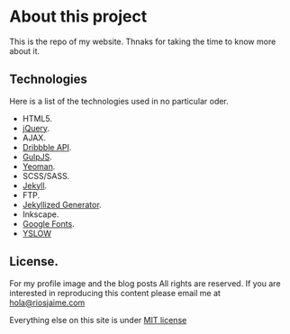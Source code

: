# About this project

This is the repo of my website. Thnaks for taking the time to know more about it. 


## Technologies 

Here is a list of the technologies used in no particular oder.

* HTML5.
* [jQuery](https://jquery.com/).
* AJAX.
* [Dribbble API](http://developer.dribbble.com/v1/).
* [GulpJS](http://gulpjs.com/).
* [Yeoman](http://yeoman.io/).
* SCSS/SASS.
* [Jekyll](https://jekyllrb.com/).
* FTP.
* [Jekyllized Generator](https://github.com/sondr3/generator-jekyllized).
* Inkscape.
* [Google Fonts](fonts.googleapis.com).
* [YSLOW](http://yslow.org/)




## License. 
For my profile image and the blog posts All rights are reserved. If you are interested in reproducing this content please email me at hola@riosjaime.com

Everything else on this site is under [MIT license](https://opensource.org/licenses/MIT)
